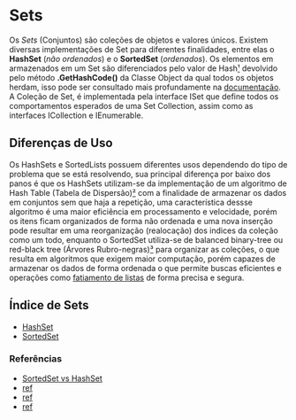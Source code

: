 # Sets
Os *Sets* (Conjuntos) são coleções de objetos e valores únicos. Existem diversas implementações de Set para diferentes finalidades, entre elas o **HashSet** (*não ordenados*) e o **SortedSet** (*ordenados*). Os elementos em armazenados em um Set são diferenciados pelo valor de Hash[¹](https://pt.wikipedia.org/wiki/Fun%C3%A7%C3%A3o_hash) devolvido pelo método **.GetHashCode()** da Classe Object da qual todos os objetos herdam, isso pode ser consultado mais profundamente na [documentação](https://docs.microsoft.com/pt-br/dotnet/api/system.object.gethashcode?view=netcore-3.0). A Coleção de Set, é implementada pela interface ISet que define todos os comportamentos esperados de uma Set Collection, assim como as interfaces ICollection e IEnumerable. 

## Diferenças de Uso

Os HashSets e SortedLists possuem diferentes usos dependendo do tipo de problema que se está resolvendo, sua principal diferença por baixo dos panos é que os HashSets utilizam-se da implementação de um algoritmo de Hash Table (Tabela de Dispersão)[²](https://pt.wikipedia.org/wiki/Tabela_de_dispers%C3%A3o) com a finalidade de armazenar os dados em conjuntos sem que haja a repetição, uma característica dessse algoritmo é uma maior eficiência em processamento e velocidade, porém os itens ficam organizados de forma não ordenada e uma nova inserção pode resultar em uma reorganização (realocação) dos indices da coleção como um todo, enquanto o SortedSet utiliza-se de balanced binary-tree ou red-black tree (Árvores Rubro-negras)[³](https://pt.wikipedia.org/wiki/%C3%81rvore_rubro-negra) para organizar as coleções, o que resulta em algoritmos que exigem maior computação, porém capazes de armazenar os dados de forma ordenada o que permite buscas eficientes e operações como [fatiamento de listas](https://docs.microsoft.com/pt-br/dotnet/api/system.collections.generic.sortedset-1.getviewbetween?view=netcore-3.0#System_Collections_Generic_SortedSet_1_GetViewBetween__0__0_) de forma precisa e segura.

## Índice de Sets
- [HashSet](#)
- [SortedSet](#)

### Referências
- [SortedSet<T> vs HashSet<T>](https://stackoverflow.com/questions/4622736/sortedsett-vs-hashsett)
- [ref](#)
- [ref](#)
- [ref](#)
